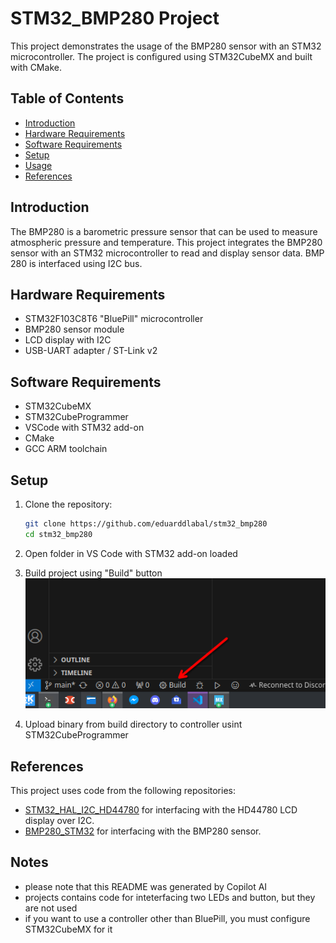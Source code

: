 # STM32_BMP280 Project

This project demonstrates the usage of the BMP280 sensor with an STM32 microcontroller. The project is configured using STM32CubeMX and built with CMake.

## Table of Contents
- [Introduction](#introduction)
- [Hardware Requirements](#hardware-requirements)
- [Software Requirements](#software-requirements)
- [Setup](#setup)
- [Usage](#usage)
- [References](#references)

## Introduction

The BMP280 is a barometric pressure sensor that can be used to measure atmospheric pressure and temperature. This project integrates the BMP280 sensor with an STM32 microcontroller to read and display sensor data. BMP 280 is interfaced using I2C bus.

## Hardware Requirements

- STM32F103C8T6 "BluePill" microcontroller
- BMP280 sensor module
- LCD display with I2C
- USB-UART adapter / ST-Link v2

## Software Requirements

- STM32CubeMX
- STM32CubeProgrammer
- VSCode with STM32 add-on
- CMake
- GCC ARM toolchain

## Setup

1. Clone the repository:
    ```sh
    git clone https://github.com/eduarddlabal/stm32_bmp280
    cd stm32_bmp280
    ```
2. Open folder in VS Code with STM32 add-on loaded
3. Build project using "Build" button
![build button](image.png)

4. Upload binary from build directory to controller usint STM32CubeProgrammer



## References
This project uses code from the following repositories:

- [STM32_HAL_I2C_HD44780](https://github.com/eziya/STM32_HAL_I2C_HD44780) for interfacing with the HD44780 LCD display over I2C.
- [BMP280_STM32](https://github.com/ciastkolog/BMP280_STM32/tree/master) for interfacing with the BMP280 sensor.

## Notes
- please note that this README was generated by Copilot AI
- projects contains code for inteterfacing two LEDs and button, but they are not used
- if you want to use a controller other than BluePill, you must configure STM32CubeMX for it